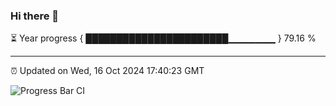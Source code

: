### Hi there 👋

⏳ Year progress { ███████████████████████▁▁▁▁▁▁▁ } 79.16 %

---

⏰ Updated on Wed, 16 Oct 2024 17:40:23 GMT

![Progress Bar CI](https://github.com/IshwaranRudhara/GIT-ACTION/workflows/Progress%20Bar%20CI/badge.svg)
